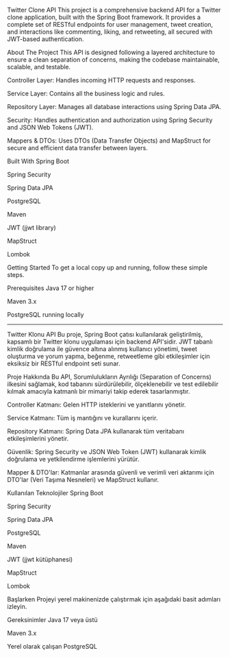 Twitter Clone API
This project is a comprehensive backend API for a Twitter clone application, built with the Spring Boot framework. It provides a complete set of RESTful endpoints for user management, tweet creation, and interactions like commenting, liking, and retweeting, all secured with JWT-based authentication.

About The Project
This API is designed following a layered architecture to ensure a clean separation of concerns, making the codebase maintainable, scalable, and testable.

Controller Layer: Handles incoming HTTP requests and responses.

Service Layer: Contains all the business logic and rules.

Repository Layer: Manages all database interactions using Spring Data JPA.

Security: Handles authentication and authorization using Spring Security and JSON Web Tokens (JWT).

Mappers & DTOs: Uses DTOs (Data Transfer Objects) and MapStruct for secure and efficient data transfer between layers.

Built With
Spring Boot

Spring Security

Spring Data JPA

PostgreSQL

Maven

JWT (jjwt library)

MapStruct

Lombok

Getting Started
To get a local copy up and running, follow these simple steps.

Prerequisites
Java 17 or higher

Maven 3.x

PostgreSQL running locally

-----------------------------------------------------------------------------------------------------------------------------------------

Twitter Klonu API
Bu proje, Spring Boot çatısı kullanılarak geliştirilmiş, kapsamlı bir Twitter klonu uygulaması için backend API'sidir. JWT tabanlı kimlik doğrulama ile güvence altına alınmış kullanıcı yönetimi, tweet oluşturma ve yorum yapma, beğenme, retweetleme gibi etkileşimler için eksiksiz bir RESTful endpoint seti sunar.

Proje Hakkında
Bu API, Sorumlulukların Ayrılığı (Separation of Concerns) ilkesini sağlamak, kod tabanını sürdürülebilir, ölçeklenebilir ve test edilebilir kılmak amacıyla katmanlı bir mimariyi takip ederek tasarlanmıştır.

Controller Katmanı: Gelen HTTP isteklerini ve yanıtlarını yönetir.

Service Katmanı: Tüm iş mantığını ve kurallarını içerir.

Repository Katmanı: Spring Data JPA kullanarak tüm veritabanı etkileşimlerini yönetir.

Güvenlik: Spring Security ve JSON Web Token (JWT) kullanarak kimlik doğrulama ve yetkilendirme işlemlerini yürütür.

Mapper & DTO'lar: Katmanlar arasında güvenli ve verimli veri aktarımı için DTO'lar (Veri Taşıma Nesneleri) ve MapStruct kullanır.

Kullanılan Teknolojiler
Spring Boot

Spring Security

Spring Data JPA

PostgreSQL

Maven

JWT (jjwt kütüphanesi)

MapStruct

Lombok

Başlarken
Projeyi yerel makinenizde çalıştırmak için aşağıdaki basit adımları izleyin.

Gereksinimler
Java 17 veya üstü

Maven 3.x

Yerel olarak çalışan PostgreSQL

